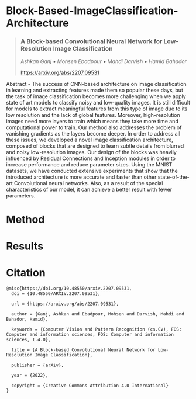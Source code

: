 # Block-Based-ImageClassification-Architecture
> ### A Block-based Convolutional Neural Network for Low-Resolution Image Classification
> _Ashkan Ganj • Mohsen Ebadpour • Mahdi Darvish • Hamid Bahador_
> 
><a href="https://arxiv.org/abs/2207.09531">https://arxiv.org/abs/2207.09531</a>
<p>Abstract - The success of CNN-based architecture on image classification in learning and extracting features made them so popular these days, but the task of image classification becomes more challenging when we apply state of art models to classify noisy and low-quality images. It is still difficult for models to
extract meaningful features from this type of image due to its low resolution and the lack of global features. Moreover, high-resolution images need more layers to train which means they take more time and computational power to train. Our method also addresses the problem of vanishing gradients as the layers become deeper. In order to address all these issues, we developed a novel image classification architecture, composed of blocks that are designed to learn subtle details from blurred and noisy low-resolution images. Our design of the blocks was heavily influenced by Residual Connections and Inception modules in order to increase performance and reduce parameter sizes. Using the MNIST datasets, we have conducted extensive experiments that show that the introduced architecture is more accurate and faster than other state-of-the-art Convolutional neural networks. Also, as a result of the special characteristics of our model, it can achieve a better result with fewer parameters. </p>

# Method
# Results
# Citation
    @misc{https://doi.org/10.48550/arxiv.2207.09531,
      doi = {10.48550/ARXIV.2207.09531},

      url = {https://arxiv.org/abs/2207.09531},

      author = {Ganj, Ashkan and Ebadpour, Mohsen and Darvish, Mahdi and Bahador, Hamid},

      keywords = {Computer Vision and Pattern Recognition (cs.CV), FOS: Computer and information sciences, FOS: Computer and information sciences, I.4.0},

      title = {A Block-based Convolutional Neural Network for Low-Resolution Image Classification},

      publisher = {arXiv},

      year = {2022},

      copyright = {Creative Commons Attribution 4.0 International}
    }
